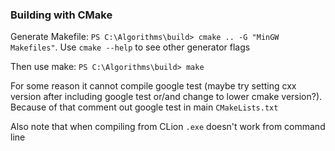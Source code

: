 ### Building with CMake
Generate Makefile: `PS C:\Algorithms\build> cmake .. -G "MinGW Makefiles"`.
Use `cmake --help` to see other generator flags

Then use make: `PS C:\Algorithms\build> make`

For some reason it cannot compile google test (maybe try setting cxx version after including google test or/and change to lower cmake version?). Because of that comment out google test in main `CMakeLists.txt`

Also note that when compiling from CLion `.exe` doesn't work from command line